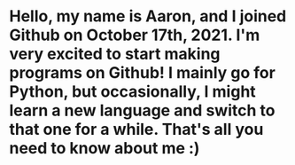 # Hello, my name is Aaron, and I joined Github on October 17th, 2021. I'm very excited to start making programs on Github! I mainly go for Python, but occasionally, I might learn a new language and switch to that one for a while. That's all you need to know about me :)
